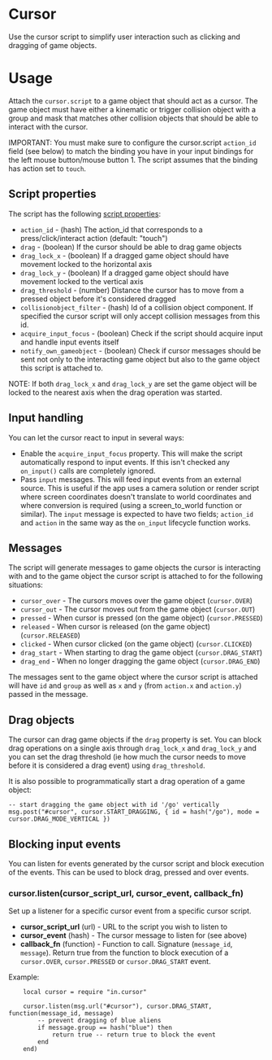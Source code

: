 # Cursor
Use the cursor script to simplify user interaction such as clicking and dragging of game objects.

# Usage
Attach the `cursor.script` to a game object that should act as a cursor. The game object must have either a kinematic or trigger collision object with a group and mask that matches other collision objects that should be able to interact with the cursor.

IMPORTANT: You must make sure to configure the cursor.script `action_id` field (see below) to match the binding you have in your input bindings for the left mouse button/mouse button 1. The script assumes that the binding has action set to `touch`.

## Script properties
The script has the following [script properties](https://defold.com/manuals/script-properties/):

* `action_id` - (hash) The action_id that corresponds to a press/click/interact action (default: "touch")
* `drag` - (boolean) If the cursor should be able to drag game objects
* `drag_lock_x` - (boolean) If a dragged game object should have movement locked to the horizontal axis
* `drag_lock_y` - (boolean) If a dragged game object should have movement locked to the vertical axis
* `drag_threshold` - (number) Distance the cursor has to move from a pressed object before it's considered dragged
* `collisionobject_filter` - (hash) Id of a collision object component. If specified the cursor script will only accept collision messages from this id.
* `acquire_input_focus` - (boolean) Check if the script should acquire input and handle input events itself
* `notify_own_gameobject` - (boolean) Check if cursor messages should be sent not only to the interacting game object but also to the game object this script is attached to.

NOTE: If both `drag_lock_x` and `drag_lock_y` are set the game object will be locked to the nearest axis when the drag operation was started.

## Input handling
You can let the cursor react to input in several ways:

* Enable the `acquire_input_focus` property. This will make the script automatically respond to input events. If this isn't checked any `on_input()` calls are completely ignored.
* Pass `input` messages. This will feed input events from an external source. This is useful if the app uses a camera solution or render script where screen coordinates doesn't translate to world coordinates and where conversion is required (using a screen_to_world function or similar). The `input` message is expected to have two fields; `action_id` and `action` in the same way as the `on_input` lifecycle function works.

## Messages
The script will generate messages to game objects the cursor is interacting with and to the game object the cursor script is attached to for the following situations:

* `cursor_over` - The cursors moves over the game object (`cursor.OVER`)
* `cursor_out` - The cursor moves out from the game object (`cursor.OUT`)
* `pressed` - When cursor is pressed (on the game object) (`cursor.PRESSED`)
* `released` - When cursor is released (on the game object) (`cursor.RELEASED`)
* `clicked` - When cursor clicked (on the game object) (`cursor.CLICKED`)
* `drag_start` - When starting to drag the game object (`cursor.DRAG_START`)
* `drag_end` - When no longer dragging the game object (`cursor.DRAG_END`)

The messages sent to the game object where the cursor script is attached will have `id` and `group` as well as `x` and `y` (from `action.x` and `action.y`) passed in the message.

## Drag objects
The cursor can drag game objects if the `drag` property is set. You can block drag operations on a single axis through `drag_lock_x` and `drag_lock_y` and you can set the drag threshold (ie how much the cursor needs to move before it is considered a drag event) using `drag_threshold`.

It is also possible to programmatically start a drag operation of a game object:

```
-- start dragging the game object with id '/go' vertically
msg.post("#cursor", cursor.START_DRAGGING, { id = hash("/go"), mode = cursor.DRAG_MODE_VERTICAL })
```

## Blocking input events
You can listen for events generated by the cursor script and block execution of the events. This can be used to block drag, pressed and over events.

### cursor.listen(cursor_script_url, cursor_event, callback_fn)
Set up a listener for a specific cursor event from a specific cursor script.

* **cursor_script_url** (url) - URL to the script you wish to listen to
* **cursor_event** (hash) - The cursor message to listen for (see above)
* **callback_fn** (function) - Function to call. Signature (`message_id`, `message`). Return true from the function to block execution of a `cursor.OVER`, `cursor.PRESSED` or `cursor.DRAG_START` event.

Example:

```
	local cursor = require "in.cursor"

	cursor.listen(msg.url("#cursor"), cursor.DRAG_START, function(message_id, message)
		-- prevent dragging of blue aliens
		if message.group == hash("blue") then
			return true -- return true to block the event
		end
	end)
```
